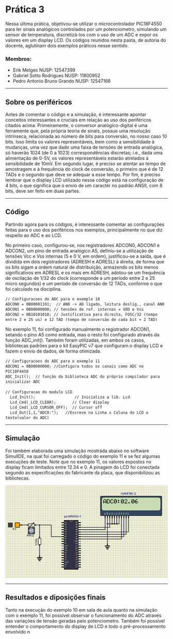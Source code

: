 # Prática 3

Nessa última prática, objetivou-se utilizar o microcontrolador PIC18F4550 para ler sinais analógicos controlados por um potenciometro, simulando um sensor de temperatura, discretizá-los com o uso de um ADC e expor os valores em um display LCD. Os códigos reunidos nesta pasta, de autoria do docente, aglutinam dois exemplos práticos nesse sentido.

### Membros:
- Erik Melges NUSP: 12547399
- Gabriel Sotto Rodrigues NUSP: 11800952
- Pedro Antonio Bruno Grando NUSP: 12547166

---
## Sobre os periféricos

Antes de comentar o código e a simulação, é interessante apontar conceitos interessantes e cruciais em relação ao uso dos periféricos citados acima. Primeiramente, o conversor analógico-digital é uma ferramente que, pela própria teoria de sinais, possue uma resolução intrínseca, relacionada ao número de bits para conversão, no nosso caso 10 bits. Isso limita os valores representáveis, bem como a sensibilidade à mudanças, uma vez que dado uma faixa de tensões de entrada analógica, só haverão 1024 (de 0 a 1023) correspondências discretas; i.e., dada uma alimentação de 0-5V, os valores representáveis estarão atrelados à sensibilidade de 10mV. Em segundo lugar, é preciso se atentar ao tempo de amostragem e à frequência do clock de conversão, o primeiro que é de 12 TADs e o segundo que deve se adequar a esse tempo. Por fim, é preciso lembrar que o display LCD utilizado nesse código está na configuração de 4 bits, o que significa que o envio de um caractér no padrão ANSII, com 8 bits, deve ser feito em duas partes.

---
## Código

Partindo agora para os códigos, é interessante comentar as configurações feitas para o uso dos periféricos nos exemplos, principalmente no que diz respeito ao ADC e ao LCD. 

No primeiro caso, configurou-se, nos registradores ADCON0, ADCON1 e ADCON2, um pino de entrada analógico A5, definiu-se a utilização de tensões Vcc e Vss internas (5 e 0 V, em ordem), justificou-se a saída, que é dividida em dois registradores (ADRESH e ADRESL) à direita, de forma que os bits sigam a ordem natural de distribuição, armazendo os bits menos significativos em ADRESL e os mais em ADRESH, adotou-se um frequência de oscilação de 1/32 do clock (corresponde a um período entre 2 e 25 micro segundos) e um período de conversão de 12 TADs, conforme o que foi calculado na disciplina. 

```
// Configuracoes do ADC para o exemplo 10
ADCON0 = 0B00001101;  // AN0 -> AD ligado, leitura deslig., canal AN0
ADCON1 = 0B00000000; // tensões de ref. internas = VDD e Vss
ADCON2 = 0B10101010; // Justificativa para direita, FOSC/32 (tempo entre 2 e 25 us) e 12 TAD (tempo de conversão de cada bit + 2 TAD)
```

No exemplo 11, foi configurado manualmente o registrador ADCON1, setando o pino A5 como entrada, mas o resto foi configurado através da função ADC_init(). Também foram utilizadas, em ambos os casos, bibliotecas padrões para o kit EasyPIC v7 que configuram o display LCD e fazem o envio de dados, de forma otimizada.

```
// Configuracoes do ADC para o exemplo 11
ADCON1 = 0B00000000; //Configura todos os canais como ADC no PIC18F4450
ADC_Init();  // função da biblioteca ADC do próprio compilador para inicializar ADC

// Configuracao do modulo LCD
  Lcd_Init();                 // Inicializa a lib. Lcd
  Lcd_Cmd(_LCD_CLEAR);       // Clear display
  Lcd_Cmd(_LCD_CURSOR_OFF);  // Cursor off
  Lcd_Out(1,1,"ADC0:");   //Escreve na Linha x Coluna do LCD o texto(valor do ADC)
```

---
## Simulação

Foi também elaborada uma simulação mostrada abaixo no software SimulIDE, na qual foi carregado o código do exemplo 11 e se fez algumas execuções de teste. Note que no exemplo 11, os valores expostos no display ficam limitados entre 12.34 e 0. A pinagem do LCD foi conectada segundo as expecificações do fabricante da placa, que disponibilizou as bibliotecas.


![alt text](https://github.com/pedgrando/microcontrolers/blob/main/project_3/img/circuito.png?raw=true)

---
## Resultados e diposições finais

Tanto na execução do exemplo 10 em sala de aula quanto na simulação com o exemplo 11, foi possível observar o funcionamento do ADC através das variações de tensão geradas pelo potenciometro. Também foi possível entender o comportamento do display de LCD e todo o pré-processamento envolvido n

